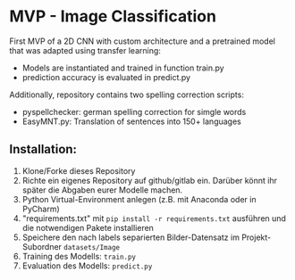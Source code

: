 # MVP - Image Classification

First MVP of a 2D CNN with custom architecture and a pretrained model that was adapted using transfer learning:

- Models are instantiated and trained in function train.py
- prediction accuracy is evaluated in predict.py  


Additionally, repository contains two spelling correction scripts:

- pyspellchecker: german spelling correction for simgle words
- EasyMNT.py: Translation of sentences into 150+ languages

## Installation:

1. Klone/Forke dieses Repository
2. Richte ein eigenes Repository auf github/gitlab ein. Darüber könnt ihr später die Abgaben eurer Modelle machen.
3. Python Virtual-Environment anlegen (z.B. mit Anaconda oder in PyCharm)
4. "requirements.txt" mit `pip install -r requirements.txt` ausführen und die notwendigen Pakete installieren
5. Speichere den nach labels separierten Bilder-Datensatz im Projekt-Subordner `datasets/Image`
6. Training des Modells: `train.py`
7. Evaluation des Modells: `predict.py`
